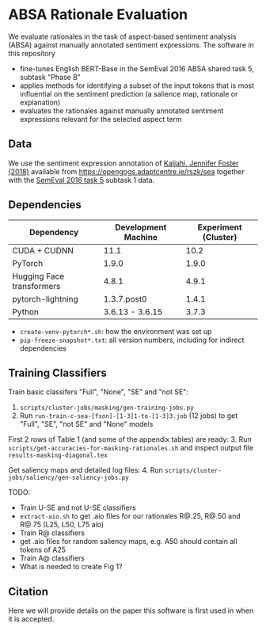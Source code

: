 # ABSA Rationale Evaluation

We evaluate rationales in the task of aspect-based sentiment analysis (ABSA) against manually annotated sentiment expressions.
The software in this repository
* fine-tunes English BERT-Base in the SemEval 2016 ABSA shared task 5, subtask "Phase B"
* applies methods for identifying a subset of the input tokens that is most influential on the sentiment prediction (a salience map, rationale or explanation)
* evaluates the rationales against manually annotated sentiment expressions relevant for the selected aspect term


## Data

We use the sentiment expression annotation of
[Kaljahi, Jennifer Foster (2018)](https://aclanthology.org/W18-6222/)
available from
https://opengogs.adaptcentre.ie/rszk/sea
together with the
[SemEval 2016 task 5](http://alt.qcri.org/semeval2016/task5/index.php?id=data-and-tools)
subtask 1 data.


## Dependencies

| Dependency   | Development Machine | Experiment (Cluster) |
| ------------ | ------------------- | -------------------- |
| CUDA + CUDNN | 11.1                | 10.2 |
| PyTorch      | 1.9.0               | 1.9.0 |
| Hugging Face transformers | 4.8.1  | 4.9.1 |
| pytorch-lightning | 1.3.7.post0    | 1.4.1 |
| Python       | 3.6.13 - 3.6.15     | 3.7.3 |

* `create-venv-pytorch*.sh`: how the environment was set up
* `pip-freeze-snapshot*.txt`: all version numbers, including for indirect dependencies


## Training Classifiers

Train basic classifers "Full", "None", "SE" and "not SE":
1. `scripts/cluster-jobs/masking/gen-training-jobs.py`
2. Run `run-train-c-sea-[fson]-[1-3]1-to-[1-3]3.job` (12 jobs) to get "Full", "SE", "not SE" and "None" models

First 2 rows of Table 1 (and some of the appendix tables) are ready:
3. Run `scripts/get-accuracies-for-masking-rationales.sh` and inspect output file `results-masking-diagonal.tex`

Get saliency maps and detailed log files:
4. Run `scripts/cluster-jobs/saliency/gen-saliency-jobs.py`


TODO:
 - Train U-SE and not U-SE classifiers
 - `extract-aio.sh` to get .aio files for our rationales R@.25, R@.50 and R@.75 (L25, L50, L75 aio)
 - Train R@ classifiers
 - get .aio files for random saliency maps, e.g. A50 should contain all tokens of A25
 - Train A@ classifiers
 - What is needed to create Fig 1?


## Citation

Here we will provide details on the paper this software is first used in when it is accepted.

